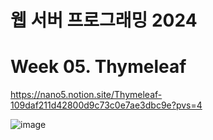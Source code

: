# 웹 서버 프로그래밍 2024

# Week 05. Thymeleaf

https://nano5.notion.site/Thymeleaf-109daf211d42800d9c73c0e7ae3dbc9e?pvs=4

![image](https://github.com/user-attachments/assets/2ce2538f-980f-4b61-b3cb-1d0d97b3b2c4)
